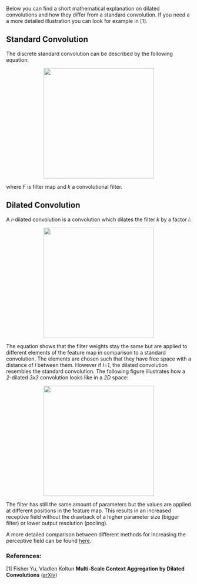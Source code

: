 Below you can find a short mathematical explanation on dilated convolutions and how they differ from a standard convolution. If you need a a more detailed illustration you can look for example in [1].

## Standard Convolution
The discrete standard convolution can be described by the following equation:

<p align="center">
  <img src="https://github.com/mcFloskel/houseNet/blob/master/images/eq_convolution.png" width=300/>
</p>

where _F_ is filter map and _k_ a convolutional filter.

## Dilated Convolution
A _l_-dilated convolution is a convolution which dilates the filter _k_ by a factor _l_:

<p align="center">
  <img src="https://github.com/mcFloskel/houseNet/blob/master/images/eq_dilated_convolution.png" width=300/>
</p>

The equation shows that the filter weights stay the same but are applied to different elements of the feature map in comparison to a standard convolution. The elements are chosen such that they have free space with a distance of _l_ between them. However if _l=1_, the dilated convolution resembles the standard convolution. The following figure illustrates how a _2_-dilated _3x3_ convolution looks like in a _2D_ space:

<p align="center">
  <img src="https://github.com/mcFloskel/houseNet/blob/master/images/2_dilated_convolution.png" width=300/>
</p>

The filter has still the same amount of parameters but the values are applied at different positions in the feature map. This results in an increased receptive field without the drawback of a higher parameter size (bigger filter) or lower output resolution (pooling).

A more detailed comparison between different methods for increasing the perceptive field can be found [here](https://github.com/mcFloskel/houseNet/wiki/Methods-for-increasing-the-field-of-view).

### References:
[1] Fisher Yu, Vladlen Koltun **Multi-Scale Context Aggregation by Dilated Convolutions** ([arXiv](https://arxiv.org/abs/1511.07122))